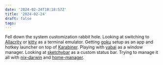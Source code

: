 ```yaml
---
date: '2024-02-24T10:18:57Z'
title: '2024-02-24'
draft: false
tags:
---
```


Fell down the system customization rabbit hole.
Looking at switching to [Allacrity](https://alacritty.org/) or [kitty](https://sw.kovidgoyal.net/kitty/) as a terminal emulator.
Getting [goku](https://github.com/yqrashawn/GokuRakuJoudo) setup as an app and hotkey launcher on top of [Karabiner](https://karabiner-elements.pqrs.org/).
Playing with [yabai](https://github.com/koekeishiya/yabai) as a window manager.
Looking at [sketchybar](https://github.com/FelixKratz/SketchyBar) as a custom status bar.
Trying to manage it all with [nix-darwin](https://github.com/LnL7/nix-darwin) and [home-manager](https://github.com/nix-community/home-manager).
